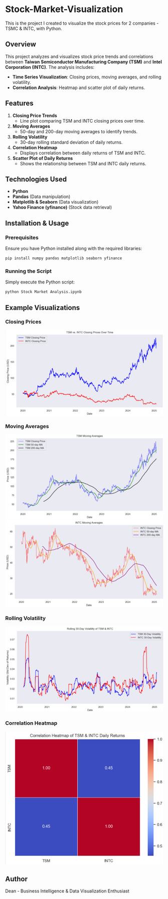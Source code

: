 # Stock-Market-Visualization
This is the project I created to visualize the stock prices for 2 companies - TSMC &amp; INTC, with Python.

## Overview
This project analyzes and visualizes stock price trends and correlations between **Taiwan Semiconductor Manufacturing Company (TSM)** and **Intel Corporation (INTC)**. The analysis includes:

- **Time Series Visualization**: Closing prices, moving averages, and rolling volatility.
- **Correlation Analysis**: Heatmap and scatter plot of daily returns.

## Features
1. **Closing Price Trends**
   - Line plot comparing TSM and INTC closing prices over time.
2. **Moving Averages**
   - 50-day and 200-day moving averages to identify trends.
3. **Rolling Volatility**
   - 30-day rolling standard deviation of daily returns.
4. **Correlation Heatmap**
   - Displays correlation between daily returns of TSM and INTC.
5. **Scatter Plot of Daily Returns**
   - Shows the relationship between TSM and INTC daily returns.

## Technologies Used
- **Python**
- **Pandas** (Data manipulation)
- **Matplotlib & Seaborn** (Data visualization)
- **Yahoo Finance (yfinance)** (Stock data retrieval)

## Installation & Usage
### Prerequisites
Ensure you have Python installed along with the required libraries:
```bash
pip install numpy pandas matplotlib seaborn yfinance
```

### Running the Script
Simply execute the Python script:
```bash
python Stock Market Analysis.ipynb
```

## Example Visualizations
### Closing Prices
![Closing Prices](closing_prices.png)

### Moving Averages
![TSMC Moving Averages](tsmc_moving_average.png)
![INTC Moving Averages](INTC_moving_average.png)

### Rolling Volatility
![Rolling Volatility](rolling_volatility.png)

### Correlation Heatmap
![Correlation Heatmap](correlation_heatmap.png)

## Author
Dean - Business Intelligence & Data Visualization Enthusiast
